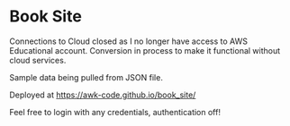 # Book Site

Connections to Cloud closed as I no longer have access to AWS Educational account. Conversion in process to make it functional without cloud services.

Sample data being pulled from JSON file.

Deployed at https://awk-code.github.io/book_site/

Feel free to login with any credentials, authentication off!
